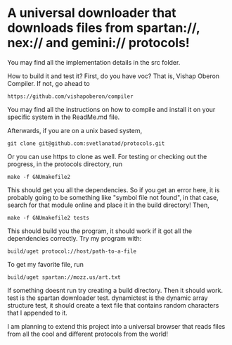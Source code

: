 # A universal downloader that downloads files from spartan://, nex:// and gemini:// protocols!

You may find all the implementation details in the src folder.

How to build it and test it?
First, do you have voc? That is, Vishap Oberon Compiler. If not, go ahead to 
```
https://github.com/vishapoberon/compiler
```
You may find all the instructions on how to compile and install it on your specific system in the ReadMe.md file. 


Afterwards, if you are on a unix based system, 
```
git clone git@github.com:svetlanatad/protocols.git
```
Or you can use https to clone as well. 
For testing or checking out the progress, in the protocols directory,  run
```
make -f GNUmakefile2 

```
This should get you all the dependencies. So if you get an error here, it is probably going to be something like "symbol file not found", in that case, search for that module online and place it in the build directory! Then, 
```
make -f GNUmakefile2 tests
```
This should build you the program, it should work if it got all the dependencies correctly. 
Try my program with:
```
build/uget protocol://host/path-to-a-file
```
To get my favorite file, run

``` 
build/uget spartan://mozz.us/art.txt
```

If something doesnt run try creating a build directory. Then it should work. 
test is the spartan downloader test. dynamictest is the dynamic array structure test, it should create a text file that contains random characters that I appended to it.

I am planning to extend this project into a universal browser that reads files from all the cool and different protocols from the world!



